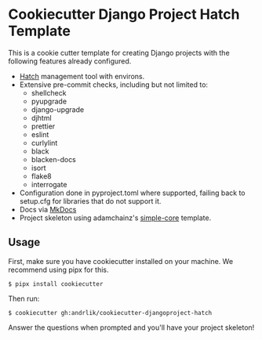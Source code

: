 # Cookiecutter Django Project Hatch Template

This is a cookie cutter template for creating Django projects with the following features already configured.

- [Hatch][ht] management tool with environs.
- Extensive pre-commit checks, including but not limited to:
    - shellcheck
    - pyupgrade
    - django-upgrade
    - djhtml
    - prettier
    - eslint
    - curlylint
    - black
    - blacken-docs
    - isort
    - flake8
    - interrogate
- Configuration done in pyproject.toml where supported, failing back to setup.cfg for libraries that do not support it.
- Docs via [MkDocs][mk]
- Project skeleton using adamchainz's [simple-core][sct] template.

## Usage

First, make sure you have cookiecutter installed on your machine. We recommend using pipx for this.

`$ pipx install cookiecutter`

Then run:

`$ cookiecutter gh:andrlik/cookiecutter-djangoproject-hatch`

Answer the questions when prompted and you'll have your project skeleton!

[ht]: https://hatch.pypa.io/latest/
[mk]: https://www.mkdocs.org
[sct]: https://github.com/adamchainz/django-startproject-templates